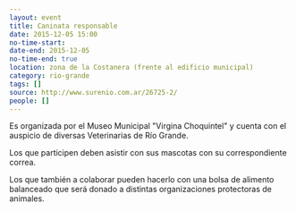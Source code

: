 ```yaml
---
layout: event 
title: Caninata responsable
date: 2015-12-05 15:00
no-time-start: 
date-end: 2015-12-05
no-time-end: true
location: zona de la Costanera (frente al edificio municipal)
category: rio-grande
tags: []
source: http://www.surenio.com.ar/26725-2/
people: []
---
```


Es organizada por el Museo Municipal "Virgina Choquintel" y cuenta con el auspicio de diversas Veterinarias de Río Grande.

Los que participen deben asistir con sus mascotas con su correspondiente correa. 

Los que también a colaborar pueden hacerlo con una bolsa de alimento balanceado que será donado a distintas organizaciones protectoras de animales.

